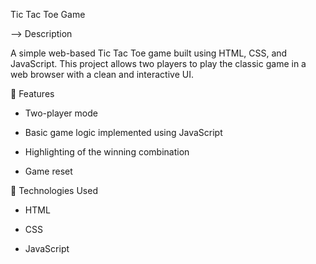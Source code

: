 Tic Tac Toe Game 


--> Description

  A simple web-based Tic Tac Toe game built using HTML, CSS, and JavaScript. This project allows two players to play the classic game in a web browser with a clean and interactive UI.


 🔧 Features

- Two-player mode

- Basic game logic implemented using JavaScript

- Highlighting of the winning combination

- Game reset 


 🔧 Technologies Used

- HTML

- CSS

- JavaScript
